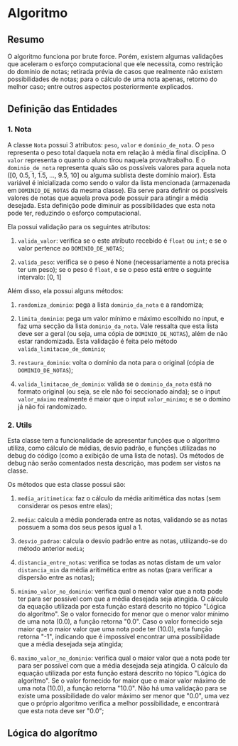 # Algoritmo

## Resumo

O algoritmo funciona por brute force. Porém, existem algumas validações que aceleram o esforço computacional que ele necessita, como restrição do domínio de notas; retirada prévia de casos que realmente não existem possibilidades de notas; para o cálculo de uma nota apenas, retorno do melhor caso; entre outros aspectos posteriormente explicados.

## Definição das Entidades

### 1. Nota

A classe `Nota` possui 3 atributos: `peso`, `valor` e `dominio_de_nota`. O `peso` representa o peso total daquela nota em relação à média final disciplina. O `valor` representa o quanto o aluno tirou naquela prova/trabalho. E o `dominio_de_nota` representa quais são os possíveis valores para aquela nota ([0, 0.5, 1, 1.5, ..., 9.5, 10] ou alguma sublista deste domínio maior). Esta variável é inicializada como sendo o valor da lista mencionada (armazenada em `DOMINIO_DE_NOTAS` da mesma classe). Ela serve para definir os possíveis valores de notas que aquela prova pode possuir para atingir a média desejada. Esta definição pode diminuir as possibilidades que esta nota pode ter, reduzindo o esforço computacional.

Ela possui validação para os seguintes atributos:

1. `valida_valor`: verifica se o este atributo recebido é `float` ou `int`; e se o valor pertence ao `DOMINIO_DE_NOTAS`;

2. `valida_peso`: verifica se o peso é None (necessariamente a nota precisa ter um peso); se o peso é `float`, e se o peso está entre o seguinte intervalo: [0, 1]

Além disso, ela possui alguns métodos:

1. `randomiza_dominio`: pega a lista `dominio_da_nota` e a randomiza;

2. `limita_dominio`: pega um valor mínimo e máximo escolhido no input, e faz uma secção da lista `dominio_da_nota`. Vale ressalta que esta lista deve ser a geral (ou seja, uma cópia de `DOMINIO_DE_NOTAS`), além de não estar randomizada. Esta validação é feita pelo método `valida_limitacao_de_dominio`;

3. `restaura_dominio`: volta o domínio da nota para o original (cópia de `DOMINIO_DE_NOTAS`);

4. `valida_limitacao_de_dominio`: valida se o `dominio_da_nota` está no formato original (ou seja, se ele não foi seccionado ainda); se o input `valor_máximo` realmente é maior que o input `valor_minimo`; e se o domíno já não foi randomizado.

### 2. Utils

Esta classe tem a funcionalidade de apresentar funções que o algorítmo utiliza, como cálculo de médias, desvio padrão, e funções utilizadas no debug do código (como a exibição de uma lista de notas). Os métodos de debug não serão comentados nesta descrição, mas podem ser vistos na classe. 

Os métodos que esta classe possui são:

1. `media_aritimetica`: faz o cálculo da média aritimética das notas (sem considerar os pesos entre elas);

2. `media`: calcula a média ponderada entre as notas, validando se as notas possuem a soma dos seus pesos igual a 1.

3. `desvio_padrao`: calcula o desvio padrão entre as notas, utilizando-se do método anterior `media`;

4. `distancia_entre_notas`: verifica se todas as notas distam de um valor `distancia_min` da média aritimética entre as notas (para verificar a dispersão entre as notas);

5. `minimo_valor_no_dominio`: verifica qual o menor valor que a nota pode ter para ser possível com que a média desejada seja atingida. O cálculo da equação utilizada por esta função estará descrito no tópico "Lógica do algorítmo". Se o valor fornecido for menor que o menor valor mínimo de uma nota (0.0), a função retorna "0.0". Caso o valor fornecido seja maior que o maior valor que uma nota pode ter (10.0), esta função retorna "-1", indicando que é impossível encontrar uma possibilidade que a média desejada seja atingida;

6. `maximo_valor_no_dominio`: verifica qual o maior valor que a nota pode ter para ser possível com que a média desejada seja atingida. O cálculo da equação utilizada por esta função estará descrito no tópico "Lógica do algorítmo". Se o valor fornecido for maior que o maior valor máximo de uma nota (10.0), a função retorna "10.0". Não há uma validação para se existe uma possibilidade do valor máximo ser menor que "0.0", uma vez que o próprio algoritmo verifica a melhor possibilidade, e encontrará que esta nota deve ser "0.0"; 

## Lógica do algorítmo
